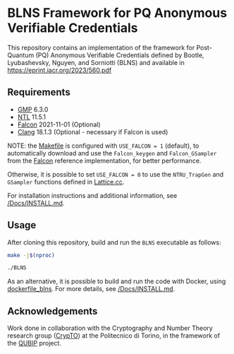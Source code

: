 BLNS Framework for PQ Anonymous Verifiable Credentials
======================================================

This repository contains an implementation of the framework for Post-Quantum (PQ) Anonymous Verifiable Credentials defined by Bootle, Lyubashevsky, Nguyen, and Sorniotti (BLNS) and available in https://eprint.iacr.org/2023/560.pdf


## Requirements

- [GMP](https://gmplib.org/) 6.3.0
- [NTL](https://libntl.org/) 11.5.1
- [Falcon](https://falcon-sign.info/) 2021-11-01 (Optional)
- [Clang](https://clang.llvm.org/) 18.1.3 (Optional - necessary if Falcon is used)

NOTE: the [Makefile](./Makefile) is configured with ```USE_FALCON = 1``` (default), 
to automatically download and use the ```Falcon_keygen``` and ```Falcon_GSampler``` from the [Falcon](https://falcon-sign.info/) reference implementation, for better performance.

Otherwise, it is possible to set ```USE_FALCON = 0``` to use the ```NTRU_TrapGen``` and ```GSampler``` functions defined in [Lattice.cc](./Lattice.cc).

For installation instructions and additional information, see [/Docs/INSTALL.md](./Docs/INSTALL.md).

## Usage
After cloning this repository, build and run the ```BLNS``` executable as follows:
```sh
make -j$(nproc)

./BLNS
```

As an alternative, it is possible to build and run the code with Docker, using [dockerfile_blns](./dockerfile_blns).
For more details, see [/Docs/INSTALL.md](./Docs/INSTALL.md).



## Acknowledgements
Work done in collaboration with the Cryptography and Number Theory research group ([CrypTO](https://crypto.polito.it/)) at the Politecnico di Torino,
in the framework of the [QUBIP](https://qubip.eu/) project.
